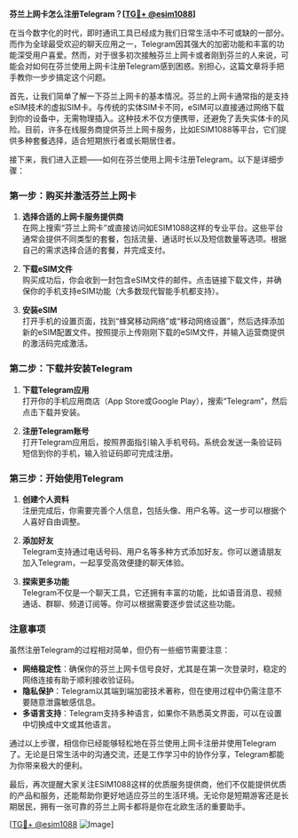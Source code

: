 **芬兰上网卡怎么注册Telegram？[[TG💪+ @esim1088](https://t.me/s/esim1088)]**

在当今数字化的时代，即时通讯工具已经成为我们日常生活中不可或缺的一部分。而作为全球最受欢迎的聊天应用之一，Telegram因其强大的加密功能和丰富的功能深受用户喜爱。然而，对于很多初次接触芬兰上网卡或者刚到芬兰的人来说，可能会对如何在芬兰使用上网卡注册Telegram感到困惑。别担心，这篇文章将手把手教你一步步搞定这个问题。

首先，让我们简单了解一下芬兰上网卡的基本情况。芬兰的上网卡通常指的是支持eSIM技术的虚拟SIM卡。与传统的实体SIM卡不同，eSIM可以直接通过网络下载到你的设备中，无需物理插入。这种技术不仅方便携带，还避免了丢失实体卡的风险。目前，许多在线服务商提供芬兰上网卡服务，比如ESIM1088等平台，它们提供多种套餐选择，适合短期旅行者或长期居住者。

接下来，我们进入正题——如何在芬兰使用上网卡注册Telegram。以下是详细步骤：

### 第一步：购买并激活芬兰上网卡

1. **选择合适的上网卡服务提供商**  
   在网上搜索“芬兰上网卡”或直接访问如ESIM1088这样的专业平台。这些平台通常会提供不同类型的套餐，包括流量、通话时长以及短信数量等选项。根据自己的需求选择合适的套餐，并完成支付。

2. **下载eSIM文件**  
   购买成功后，你会收到一封包含eSIM文件的邮件。点击链接下载文件，并确保你的手机支持eSIM功能（大多数现代智能手机都支持）。

3. **安装eSIM**  
   打开手机的设置页面，找到“蜂窝移动网络”或“移动网络设置”，然后选择添加新的eSIM配置文件。按照提示上传刚刚下载的eSIM文件，并输入运营商提供的激活码完成激活。

### 第二步：下载并安装Telegram

1. **下载Telegram应用**  
   打开你的手机应用商店（App Store或Google Play），搜索“Telegram”，然后点击下载并安装。

2. **注册Telegram账号**  
   打开Telegram应用后，按照界面指引输入手机号码。系统会发送一条验证码短信到你的手机，输入验证码即可完成注册。

### 第三步：开始使用Telegram

1. **创建个人资料**  
   注册完成后，你需要完善个人信息，包括头像、用户名等。这一步可以根据个人喜好自由调整。

2. **添加好友**  
   Telegram支持通过电话号码、用户名等多种方式添加好友。你可以邀请朋友加入Telegram，一起享受高效便捷的聊天体验。

3. **探索更多功能**  
   Telegram不仅是一个聊天工具，它还拥有丰富的功能，比如语音消息、视频通话、群聊、频道订阅等。你可以根据需要逐步尝试这些功能。

### 注意事项

虽然注册Telegram的过程相对简单，但仍有一些细节需要注意：

- **网络稳定性**：确保你的芬兰上网卡信号良好，尤其是在第一次登录时，稳定的网络连接有助于顺利接收验证码。
- **隐私保护**：Telegram以其端到端加密技术著称，但在使用过程中仍需注意不要随意泄露敏感信息。
- **多语言支持**：Telegram支持多种语言，如果你不熟悉英文界面，可以在设置中切换成中文或其他语言。

通过以上步骤，相信你已经能够轻松地在芬兰使用上网卡注册并使用Telegram了。无论是日常生活中的沟通交流，还是工作学习中的协作分享，Telegram都能为你带来极大的便利。

最后，再次提醒大家关注ESIM1088这样的优质服务提供商，他们不仅能提供优质的产品和服务，还能帮助你更好地适应芬兰的生活环境。无论你是短期游客还是长期居民，拥有一张可靠的芬兰上网卡都将是你在北欧生活的重要助手。

[[TG💪+ @esim1088](https://t.me/s/esim1088) ![Image](https://i.postimg.cc/4NQfJmqS/Snipaste-2025-05-13-00-14-12.png)]